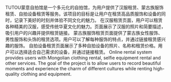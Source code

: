 TUTOU蒙意自拍馆是一个多元化的自拍馆，为用户提供了汉服租赁、蒙古族服饰租赁、自拍设备租赁等服务。该项目的目标是让用户在租赁高品质服饰和设备的同时，记录下美好的时刻并体验不同文化的魅力。
在汉服租赁页面，用户可以租赁各种精美的汉服，感受传统华夏文化的魅力。页面展示了汉服的照片和简要描述，吸引用户的兴趣并提供租赁链接。
蒙古族服饰租赁页面提供了蒙古族女性服饰、男性服饰和头饰的租赁选项。用户可以了解每种服饰的特点，并通过链接租赁感兴趣的服饰。
自拍设备租赁页面展示了多种自拍设备的照片、名称和租赁价格。用户可以选择适合自己需求的设备，并通过链接租赁。
Online rental system provides users with  Mongolian clothing rental, selfie equipment rental and other services. 
The goal of the project is to allow users to record beautiful moments and experience the charm of different cultures while renting high-quality clothing and equipment.

